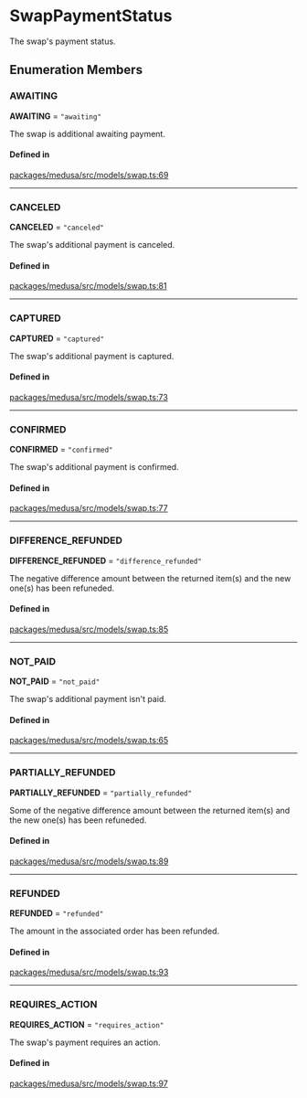 # SwapPaymentStatus

The swap's payment status.

## Enumeration Members

### AWAITING

 **AWAITING** = ``"awaiting"``

The swap is additional awaiting payment.

#### Defined in

[packages/medusa/src/models/swap.ts:69](https://github.com/medusajs/medusa/blob/e39010127/packages/medusa/src/models/swap.ts#L69)

___

### CANCELED

 **CANCELED** = ``"canceled"``

The swap's additional payment is canceled.

#### Defined in

[packages/medusa/src/models/swap.ts:81](https://github.com/medusajs/medusa/blob/e39010127/packages/medusa/src/models/swap.ts#L81)

___

### CAPTURED

 **CAPTURED** = ``"captured"``

The swap's additional payment is captured.

#### Defined in

[packages/medusa/src/models/swap.ts:73](https://github.com/medusajs/medusa/blob/e39010127/packages/medusa/src/models/swap.ts#L73)

___

### CONFIRMED

 **CONFIRMED** = ``"confirmed"``

The swap's additional payment is confirmed.

#### Defined in

[packages/medusa/src/models/swap.ts:77](https://github.com/medusajs/medusa/blob/e39010127/packages/medusa/src/models/swap.ts#L77)

___

### DIFFERENCE\_REFUNDED

 **DIFFERENCE\_REFUNDED** = ``"difference_refunded"``

The negative difference amount between the returned item(s) and the new one(s) has been refuneded.

#### Defined in

[packages/medusa/src/models/swap.ts:85](https://github.com/medusajs/medusa/blob/e39010127/packages/medusa/src/models/swap.ts#L85)

___

### NOT\_PAID

 **NOT\_PAID** = ``"not_paid"``

The swap's additional payment isn't paid.

#### Defined in

[packages/medusa/src/models/swap.ts:65](https://github.com/medusajs/medusa/blob/e39010127/packages/medusa/src/models/swap.ts#L65)

___

### PARTIALLY\_REFUNDED

 **PARTIALLY\_REFUNDED** = ``"partially_refunded"``

Some of the negative difference amount between the returned item(s) and the new one(s) has been refuneded.

#### Defined in

[packages/medusa/src/models/swap.ts:89](https://github.com/medusajs/medusa/blob/e39010127/packages/medusa/src/models/swap.ts#L89)

___

### REFUNDED

 **REFUNDED** = ``"refunded"``

The amount in the associated order has been refunded.

#### Defined in

[packages/medusa/src/models/swap.ts:93](https://github.com/medusajs/medusa/blob/e39010127/packages/medusa/src/models/swap.ts#L93)

___

### REQUIRES\_ACTION

 **REQUIRES\_ACTION** = ``"requires_action"``

The swap's payment requires an action.

#### Defined in

[packages/medusa/src/models/swap.ts:97](https://github.com/medusajs/medusa/blob/e39010127/packages/medusa/src/models/swap.ts#L97)
